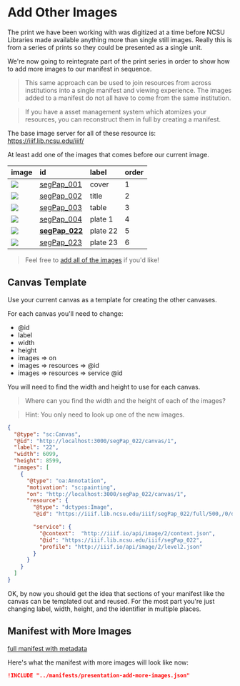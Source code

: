 # Add Other Images

The print we have been working with was digitized at a time before NCSU Libraries made available anything more than single still images. Really this is from a series of prints so they could be presented as a single unit.

We're now going to reintegrate part of the print series in order to show how to add more images to our manifest in sequence.

> This same approach can be used to join resources from across institutions into a single manifest and viewing experience. The images added to a manifest do not all have to come from the same institution.

> If you have a asset management system which atomizes your resources, you can reconstruct them in full by creating a manifest.

The base image server for all of these resource is: https://iiif.lib.ncsu.edu/iiif/

At least add one of the images that comes before our current image.

| image      | id                      | label    | order |
|:-----------|:------------------------|:---------|:------|
| ![][img1]  | [segPap_001][url1]      | cover    | 1     |
| ![][img2]  | [segPap_002][url2]      | title    | 2     |
| ![][img3]  | [segPap_003][url3]      | table    | 3     |
| ![][img4]  | [segPap_004][url4]      | plate 1  | 4     |
| ![][img22] | **[segPap_022][url22]** | plate 22 | 5     |
| ![][img23] | [segPap_023][url23]     | plate 23 | 6     |


> Feel free to [add all of the images](https://d.lib.ncsu.edu/collections/catalog?f%5Bclassification_facet%5D%5B%5D=E.+A.+S%C3%A9guy%27s+Papillons) if you'd like!

## Canvas Template

Use your current canvas as a template for creating the other canvases.

For each canvas you'll need to change:
- @id
- label
- width
- height
- images => on
- images => resources => @id
- images => resources => service @id

You will need to find the width and height to use for each canvas.

> Where can you find the width and the height of each of the images?

> Hint: You only need to look up one of the new images.

```json
{
  "@type": "sc:Canvas",
  "@id": "http://localhost:3000/segPap_022/canvas/1",
  "label": "22",
  "width": 6099,
  "height": 8599,
  "images": [
    {
      "@type": "oa:Annotation",
      "motivation": "sc:painting",
      "on": "http://localhost:3000/segPap_022/canvas/1",
      "resource": {
        "@type": "dctypes:Image",
        "@id": "https://iiif.lib.ncsu.edu/iiif/segPap_022/full/500,/0/default.jpg",

        "service": {
          "@context":  "http://iiif.io/api/image/2/context.json",
          "@id": "https://iiif.lib.ncsu.edu/iiif/segPap_022",
          "profile": "http://iiif.io/api/image/2/level2.json"
        }
      }
    }
  ]
}
```

OK, by now you should get the idea that sections of your manifest like the canvas can be templated out and reused. For the most part you're just changing label, width, height, and the identifier in multiple places.

## Manifest with More Images

<a href="../manifests/presentation-add-more-images.json" target="_blank">full manifest with metadata</a>

Here's what the manifest with more images will look like now:

```json
!INCLUDE "../manifests/presentation-add-more-images.json"
```

[img1]: https://iiif.lib.ncsu.edu/iiif/segPap_001/full/175,/0/default.jpg
[url1]: https://d.lib.ncsu.edu/collections/catalog/segPap_001

[img2]: https://iiif.lib.ncsu.edu/iiif/segPap_002/full/175,/0/default.jpg
[url2]: https://d.lib.ncsu.edu/collections/catalog/segPap_002

[img3]: https://iiif.lib.ncsu.edu/iiif/segPap_003/full/175,/0/default.jpg
[url3]: https://d.lib.ncsu.edu/collections/catalog/segPap_003

[img4]: https://iiif.lib.ncsu.edu/iiif/segPap_004/full/175,/0/default.jpg
[url4]: https://d.lib.ncsu.edu/collections/catalog/segPap_004

[img22]: https://iiif.lib.ncsu.edu/iiif/segPap_022/full/175,/0/default.jpg
[url22]: https://d.lib.ncsu.edu/collections/catalog/segPap_022

[img23]: https://iiif.lib.ncsu.edu/iiif/segPap_023/full/175,/0/default.jpg
[url23]: https://d.lib.ncsu.edu/collections/catalog/segPap_023

<!-- #todoplus:90 Find place to show example of manifest with images from two different institutions with labels like "fly like a butterfly and sting like a bee"  with boxer from Villanova book -->
